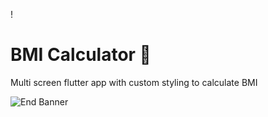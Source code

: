 ! 

# BMI Calculator 💪

Multi screen flutter app with custom
styling to calculate BMI

![End Banner](https://github.com/londonappbrewery/Images/blob/master/readme-end-banner.png)
